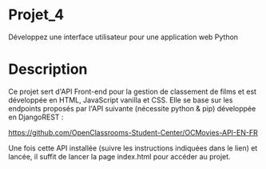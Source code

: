 # Projet_4
Développez une interface utilisateur pour une application web Python

# Description
Ce projet sert d'API Front-end pour la gestion de classement de films et est développée en HTML, JavaScript vanilla et CSS. Elle se base sur les endpoints proposés par l'API suivante (nécessite python & pip) développée en DjangoREST :

https://github.com/OpenClassrooms-Student-Center/OCMovies-API-EN-FR

Une fois cette API installée (suivre les instructions indiquées dans le lien) et lancée, il suffit de lancer la page index.html pour accéder au projet.